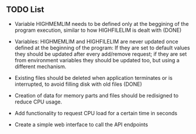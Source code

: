 ## TODO List

* Variable HIGHMEMLIM needs to be defined only at the beggining of the program execution, similar to how HIGHFILELIM is dealt with (DONE)

* Variables: HIGHMEMLIM and HIGHFILELIM are never updated once defined at the beginning of the program: If they are set to default values they should be updated after every add/remove request; if they are set from environment variables they should be updated too, but using a different mechanism.

* Existing files should be deleted when application terminates or is interrupted, to avoid filling disk with old files (DONE)

* Creation of data for memory parts and files should be redisigned to reduce CPU usage. 

* Add functionality to request CPU load for a certain time in seconds

* Create a simple web interface to call the API endpoints
